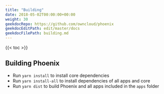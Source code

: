 ```yaml
---
title: "Building"
date: 2018-05-02T00:00:00+00:00
weight: 30
geekdocRepo: https://github.com/owncloud/phoenix
geekdocEditPath: edit/master/docs
geekdocFilePath: building.md
---
```


{{< toc >}}

## Building Phoenix

- Run `yarn install` to install core dependencies
- Run `yarn install-all` to install dependencies of all apps and core
- Run `yarn dist` to build Phoenix and all apps included in the `apps` folder
